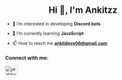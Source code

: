 <h1 align="center">Hi 👋, I'm Ankitzz</h1>

- 🔭 I’m interested in developing **Discord bots**

- 🌱 I’m currently learning **JavaScript**

- 📫 How to reach me **ankitdevs06@gmail.com**

<h3 align="left">Connect with me:</h3>
<p align="left">
<a href="https://instagram.com/_ankitzz_06" target="blank"><img align="center" src="https://raw.githubusercontent.com/rahuldkjain/github-profile-readme-generator/master/src/images/icons/Social/instagram.svg" alt="yeahhankit" height="30" width="40" /></a>
</p>
